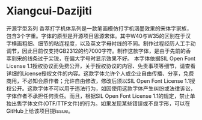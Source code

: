 # Xiangcui-Dazijiti
开源字型系列
香萃打字机体系列是一款笔画模仿打字机洇墨效果的宋体字家族，包含3个字重。字体的原型是开源项目思源宋体。其中W40与W35的区别在于汉字横画粗细、细节的粘连程度，以及英文字母衬线的不同。制作过程经历人工手动调节，因此目前仅支持GB2312的约7000字符。制作这款字体，是由于先前的香萃刻宋的线条过于尖锐，在偏大字号时显示效果不好。
本字体依据SIL Open Font License 1.1授权协议而免费公开，关于授权协议的内容、免责事项等细节，请查看详细的License授权文件的内容。这款字体允许个人或企业自由传播、分享，免费商用，不必知会原作者；允许自由修改，修改后须以SIL Open Font License 1.1授权公开。这款字体不可以用于违法行为，如因使用这款字体产生纠纷或法律诉讼，字体作者不承担任何责任。而且，根据SIL Open Font License 1.1的规定，禁止单独出售字体文件(OTF/TTF文件)的行为。如果发现某些错误或不良字形，可以在GitHub上给该项目提issue。
